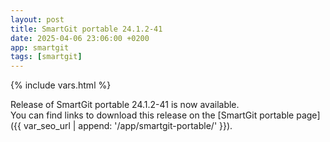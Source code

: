 ```yaml
---
layout: post
title: SmartGit portable 24.1.2-41
date: 2025-04-06 23:06:00 +0200
app: smartgit
tags: [smartgit]
---
```

{% include vars.html %}

Release of SmartGit portable 24.1.2-41 is now available.<br />
You can find links to download this release on the [SmartGit portable page]({{ var_seo_url | append: '/app/smartgit-portable/' }}).

